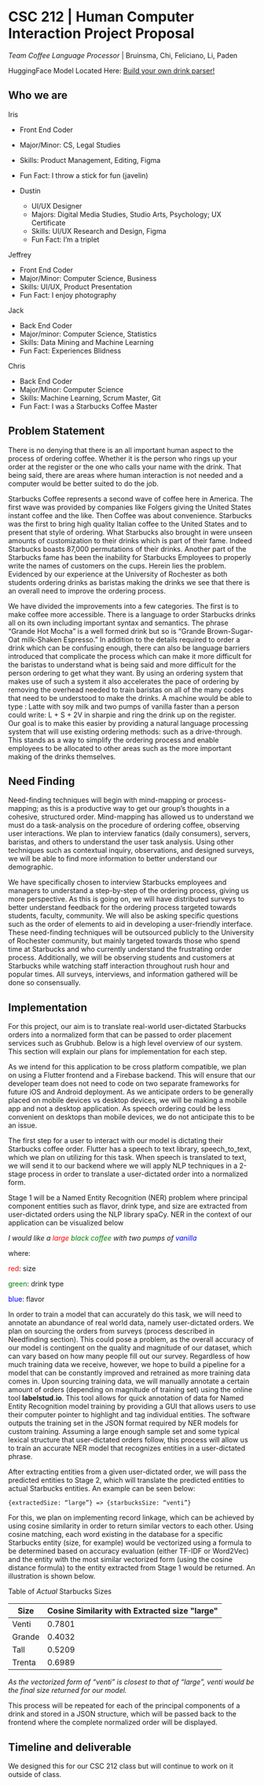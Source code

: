 # CSC 212 | Human Computer Interaction Project Proposal

*Team Coffee Language Processor* | Bruinsma, Chi, Feliciano, Li, Paden

HuggingFace Model Located Here: [Build your own drink parser!](https://huggingface.co/cbruinsm/en_Coff_Ev1)

## Who we are

Iris
  
  -  Front End Coder
  - Major/Minor: CS, Legal Studies
  - Skills: Product Management, Editing, Figma
  - Fun Fact: I throw a stick for fun (javelin)  
- Dustin
  
  - UI/UX Designer
  - Majors: Digital Media Studies, Studio Arts, Psychology; UX Certificate
  - Skills: UI/UX Research and Design, Figma
  - Fun Fact: I’m a triplet
  
Jeffrey

  - Front End Coder
  - Major/Minor: Computer Science, Business
  - Skills: UI/UX, Product Presentation
  - Fun Fact: I enjoy photography 

Jack
  
  - Back End Coder
  - Major/minor: Computer Science, Statistics
  - Skills: Data Mining and Machine Learning
  - Fun Fact: Experiences Blidness
  
Chris

  - Back End Coder
  - Major/Minor: Computer Science
  - Skills: Machine Learning, Scrum Master, Git
  - Fun Fact: I was a Starbucks Coffee Master

## Problem Statement

There is no denying that there is an all important human aspect to the process of ordering coffee. Whether it is the person who rings up your order at the register or the one who calls your name with the drink. That being said, there are areas where human interaction is not needed and a computer would be better suited to do the job. 

Starbucks Coffee represents a second wave of coffee here in America. The first wave was provided by companies like Folgers giving the United States instant coffee and the like. Then Coffee was about convenience. Starbucks was the first to bring high quality Italian coffee to the United States and to present that style of ordering. What Starbucks also brought in were unseen amounts of customization to their drinks which is part of their fame. Indeed Starbucks boasts 87,000 permutations of their drinks. Another part of the Starbucks fame has been the inability for Starbucks Employees to properly write the names of customers on the cups.  Herein lies the problem. Evidenced by our experience at the University of Rochester as both students ordering drinks as baristas making the drinks we see that there is an overall need to improve the ordering process. 

We have divided the improvements into a few categories. The first is to make coffee more accessible. There is a language to order Starbucks drinks all on its own including important syntax and semantics. The phrase “Grande Hot Mocha” is a well formed drink but so is “Grande Brown-Sugar-Oat milk-Shaken Espresso.” In addition to the details required to order a drink which can be confusing enough, there can also be language barriers introduced that complicate the process which can make it more difficult for the baristas to understand what is being said and more difficult for the person ordering to get what they want.  By using an ordering system that makes use of such a system it also accelerates the pace of ordering by removing the overhead needed to train baristas on all of the many codes that need to be understood to make the drinks. A machine would be able to type : Latte with soy milk and two pumps of vanilla faster than a person could write: L + S + 2V in sharpie and ring the drink up on the register.  
Our goal is to make this easier by providing a natural language processing system that will use existing ordering methods: such as a drive-through. This stands as a way to simplify the ordering process and enable employees to be allocated to other areas such as the more important making of the drinks themselves.


## Need Finding 

Need-finding techniques will begin with mind-mapping or process-mapping; as this is a productive way to get our group’s thoughts in a cohesive, structured order. Mind-mapping has allowed us to understand we must do a task-analysis on the procedure of ordering coffee, observing user interactions. We plan to interview fanatics (daily consumers), servers, baristas, and others to understand the user task analysis. Using other techniques such as contextual inquiry, observations, and designed surveys, we will be able to find more information to better understand our demographic. 
 
We have specifically chosen to interview Starbucks employees and managers to understand a step-by-step of the ordering process, giving us more perspective. As this is going on, we will have distributed surveys to better understand feedback for the ordering process targeted towards students, faculty, community. We will also be asking specific questions such as the order of elements to aid in developing a user-friendly interface. These need-finding techniques will be outsourced publicly to the University of Rochester community, but mainly targeted towards those who spend time at Starbucks and who currently understand the frustrating order process. Additionally, we will be observing students and customers at Starbucks while watching staff interaction throughout rush hour and popular times. All surveys, interviews, and information gathered will be done so consensually. 



## Implementation

For this project, our aim is to translate real-world user-dictated Starbucks orders into a normalized form that can be passed to order placement services such as Grubhub. Below is a high level overview of our system. This section will explain our plans for implementation for each step. 

As we intend for this application to be cross platform compatible, we plan on using a Flutter frontend and a Firebase backend. This will ensure that our developer team does not need to code on two separate frameworks for future iOS and Android deployment. As we anticipate orders to be generally placed on mobile devices vs desktop devices, we will be making a mobile app and not a desktop application. As speech ordering could be less convenient on desktops than mobile devices, we do not anticipate this to be an issue.


The first step for a user to interact with our model is dictating their Starbucks coffee order. Flutter has a speech to text library, speech_to_text, which we plan on utilizing for this task. When speech is translated to text, we will send it to our backend where we will apply NLP techniques in a 2-stage process in order to translate a user-dictated order into a normalized form.

Stage 1 will be a Named Entity Recognition (NER) problem where principal component entities such as flavor, drink type, and size are extracted from user-dictated orders using the NLP library spaCy. NER in the context of our application can be visualized below

*I would like a <span style="color:red">large</span> <span style="color:green">black coffee</span> with two pumps of <span style="color:blue">vanilla</span>*

where:

<span style="color:red">red</span>:  size

<span style="color:green">green</span>: drink type

<span style="color:blue">blue</span>: flavor 

In order to train a model that can accurately do this task, we will need to annotate an abundance of real world data, namely user-dictated orders. We plan on sourcing the orders from surveys (process described in Needfinding section). This could pose a problem, as the overall accuracy of our model is contingent on the quality and magnitude of our dataset, which can vary based on how many people fill out our survey. Regardless of how much training data we receive, however, we hope to build a pipeline for a model that can be constantly improved and retrained as more training data comes in. Upon sourcing training data, we will manually annotate a certain amount of orders (depending on magnitude of training set) using the online tool **labelstud.io**. This tool allows for quick annotation of data for Named Entity Recognition model training by providing a GUI that allows users to use their computer pointer to highlight and tag individual entities. The software outputs the training set in the JSON format required by NER models for custom training. Assuming a large enough sample set and some typical lexical structure that user-dictated orders follow, this process will allow us to train an accurate NER model that recognizes entities in a user-dictated phrase.

After extracting entities from a given user-dictated order, we will pass the predicted entities to Stage 2, which will translate the predicted entities to actual Starbucks entities. An example can be seen below:

```{extractedSize: “large”} => {starbucksSize: “venti”}```

For this, we plan on implementing record linkage, which can be achieved by using cosine similarity in order to return similar vectors to each other. Using cosine matching, each word existing in the database for a specific Starbucks entity (size, for example) would be vectorized using a formula to be determined based on accuracy evaluation (either TF-IDF or Word2Vec) and the entity with the most similar vectorized form (using the cosine distance formula) to the entity extracted from Stage 1 would be returned. An illustration is shown below. 

Table of *Actual* Starbucks Sizes

| Size |  Cosine Similarity with Extracted size "large" |
-------|------------------------------------------------|
Venti  | 0.7801                                         |
Grande | 0.4032                                         |
Tall   | 0.5209                                         |
Trenta | 0.6989                                         |

</div>


*As the vectorized form of “venti” is closest to that of “large”, venti would be the final size returned for our model.*

This process will be repeated for each of the principal components of a drink and stored in a JSON structure, which will be passed back to the frontend where the complete normalized order will be displayed.



## Timeline and deliverable

We designed this for our CSC 212 class but will continue to work on it outside of class. 
